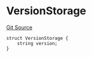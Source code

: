 # VersionStorage
[Git Source](https://github.com/thrackle-io/tron/blob/4e6a814efa6ccf934f63826b54087808a311218d/src/protocol/diamond/VersionFacetLib.sol)


```solidity
struct VersionStorage {
    string version;
}
```

